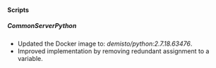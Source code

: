 
#### Scripts

##### CommonServerPython
- Updated the Docker image to: *demisto/python:2.7.18.63476*.
- Improved implementation by removing redundant assignment to a variable.
